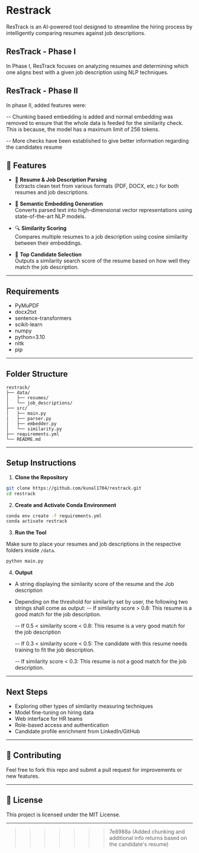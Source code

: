 # Restrack

ResTrack is an AI-powered tool designed to streamline the hiring process by intelligently comparing resumes against job descriptions.

## ResTrack - Phase I

In Phase I, ResTrack focuses on analyzing resumes and determining which one aligns best with a given job description using NLP techniques.

## ResTrack - Phase II

In phase II, added features were:

-- Chunking based embedding is added and normal embedding was removed to ensure that the whole data is feeded for the similarity check. This is because, the model has a maximum limit of 256 tokens.

-- More checks have been established to give better information regarding the candidates resume

## 🚀 Features

- 📄 **Resume & Job Description Parsing**  
  Extracts clean text from various formats (PDF, DOCX, etc.) for both resumes and job descriptions.

- 🧠 **Semantic Embedding Generation**  
  Converts parsed text into high-dimensional vector representations using state-of-the-art NLP models.

- 🔍 **Similarity Scoring**  
  Compares multiple resumes to a job description using cosine similarity between their embeddings.

- 🥇 **Top Candidate Selection**  
  Outputs a similarity search score of the resume based on how well they match the job description.

---

## Requirements

- PyMuPDF
- docx2txt
- sentence-transformers
- scikit-learn
- numpy
- python=3.10
- nltk
- pip

---

## Folder Structure

```
restrack/
├── data/
│   ├── resumes/
│   └── job_descriptions/
├── src/
│   ├── main.py
|   ├── parser.py
│   ├── embedder.py
│   └── similarity.py
├── requirements.yml
└── README.md
```

---

## Setup Instructions

1. **Clone the Repository**

```bash
git clone https://github.com/kunal1704/restrack.git
cd restrack
```

2. **Create and Activate Conda Environment**

```bash
conda env create -f requirements.yml
conda activate restrack
```

3. **Run the Tool**

Make sure to place your resumes and job descriptions in the respective folders inside `/data`.

```bash
python main.py
```

4. **Output**

- A string displaying the similarity score of the resume and the Job description
- Depending on the threshold for similarity set by user, the following two strings shall come as output:
  -- If similarity score > 0.8: This resume is a good match for the job description.

  -- If 0.5 < similarity score < 0.8: This resume is a very good match for the job description

  -- If 0.3 < similarity score < 0.5: The candidate with this resume needs training to fit the job description.

  -- If similarity score < 0.3: This resume is not a good match for the job description.

---

## Next Steps

- Exploring other types of similarity measuring techniques
- Model fine-tuning on hiring data
- Web interface for HR teams
- Role-based access and authentication
- Candidate profile enrichment from LinkedIn/GitHub

---

## 🤝 Contributing

Feel free to fork this repo and submit a pull request for improvements or new features.

---

## 📃 License

This project is licensed under the MIT License.

---

> > > > > > > 7e8988a (Added chunking and additional info returns based on the candidate's resume)
